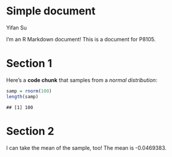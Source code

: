 Simple document
================
Yifan Su

I’m an R Markdown document\! This is a document for P8105.

# Section 1

Here’s a **code chunk** that samples from a *normal distribution*:

``` r
samp = rnorm(100)
length(samp)
```

    ## [1] 100

# Section 2

I can take the mean of the sample, too\! The mean is -0.0469383.
